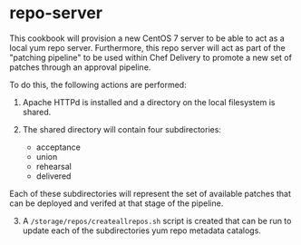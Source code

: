 # repo-server

This cookbook will provision a new CentOS 7 server to be able to act as a 
local yum repo server.  Furthermore, this repo server will act as part of 
the "patching pipeline" to be used within Chef Delivery to promote a new
set of patches through an approval pipeline.

To do this, the following actions are performed:

1. Apache HTTPd is installed and a directory on the local filesystem is shared.

2. The shared directory will contain four subdirectories:
    * acceptance
    * union
    * rehearsal
    * delivered
    
  Each of these subdirectories will represent the set of available patches that
  can be deployed and verifed at that stage of the pipeline.

3. A `/storage/repos/createallrepos.sh` script is created that can be run to update
    each of the subdirectories yum repo metadata catalogs.
